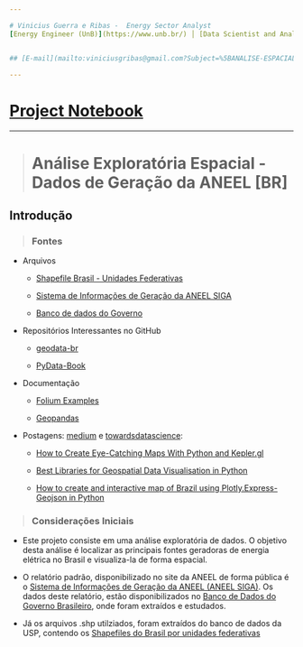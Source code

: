 ```yaml
---

# Vinicius Guerra e Ribas -  Energy Sector Analyst
[Energy Engineer (UnB)](https://www.unb.br/) │ [Data Scientist and Analytics (USP)](https://www5.usp.br/)


## [E-mail](mailto:viniciusgribas@gmail.com?Subject=%5BANALISE-ESPACIAL-ANEEL%5D%20-%20Contact)│ [Linkedin](https://www.linkedin.com/in/vinicius-guerra-e-ribas/) │[GitHub](https://github.com/viniciusgribas) 

---
```


# [Project Notebook](https://github.com/viniciusgribas/Analise_Espacial/blob/main/Master_Code.ipynb)

---

># Análise Exploratória Espacial - Dados de Geração da ANEEL [BR]

## Introdução

>### Fontes
- Arquivos

    - [Shapefile Brasil - Unidades Federativas](http://www.usp.br/nereus/?fontes=dados-shape-files)

    - [Sistema de Informações de Geração da ANEEL SIGA](https://app.powerbi.com/view?r=eyJrIjoiNjc4OGYyYjQtYWM2ZC00YjllLWJlYmEtYzdkNTQ1MTc1NjM2IiwidCI6IjQwZDZmOWI4LWVjYTctNDZhMi05MmQ0LWVhNGU5YzAxNzBlMSIsImMiOjR9)

    - [Banco de dados do Governo](https://dados.gov.br/)

- Repositórios Interessantes no GitHub

    - [geodata-br](https://github.com/tbrugz/geodata-br)
    
    - [PyData-Book](https://github.com/wesm/pydata-book)

    


- Documentação

    - [Folium Examples](https://python-visualization.github.io/folium/quickstart.html)

    - [Geopandas](https://geopandas.org/en/stable/)

- Postagens: [medium](https://medium.com) e [towardsdatascience](https://towardsdatascience.com):

    - [How to Create Eye-Catching Maps With Python and Kepler.gl](https://medium.com/nightingale/how-to-create-eye-catching-maps-with-python-and-kepler-gl-e7e897eff8ac)

    - [Best Libraries for Geospatial Data Visualisation in Python](https://towardsdatascience.com/best-libraries-for-geospatial-data-visualisation-in-python-d23834173b35)

    - [How to create and interactive map of Brazil using Plotly.Express-Geojson in Python](https://python.plainenglish.io/how-to-create-a-interative-map-using-plotly-express-geojson-to-brazil-in-python-fb5527ae38fc)


>### Considerações Iniciais


 - Este projeto consiste em uma análise exploratória de dados. O objetivo desta análise é localizar as principais fontes geradoras de energia elétrica no Brasil e visualiza-la de forma espacial.

 - O relatório padrão, disponibilizado no site da ANEEL de forma pública é o [Sistema de Informações de Geração da ANEEL (ANEEL SIGA)](https://app.powerbi.com/view?r=eyJrIjoiNjc4OGYyYjQtYWM2ZC00YjllLWJlYmEtYzdkNTQ1MTc1NjM2IiwidCI6IjQwZDZmOWI4LWVjYTctNDZhMi05MmQ0LWVhNGU5YzAxNzBlMSIsImMiOjR9). Os dados deste relatório, estão disponibilizados no [Banco de Dados do Governo Brasileiro](https://dados.gov.br/), onde foram extraídos e estudados. 

 - Já os arquivos .shp utilziados, foram extraídos do banco de dados da USP, contendo os [Shapefiles do Brasil por unidades federativas](http://www.usp.br/nereus/?fontes=dados-shape-files)
